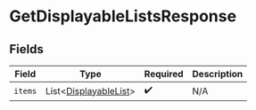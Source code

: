 # GetDisplayableListsResponse


## Fields

| Field                                                                | Type                                                                 | Required                                                             | Description                                                          |
| -------------------------------------------------------------------- | -------------------------------------------------------------------- | -------------------------------------------------------------------- | -------------------------------------------------------------------- |
| `items`                                                              | List\<[DisplayableList](../../models/components/DisplayableList.md)> | :heavy_check_mark:                                                   | N/A                                                                  |